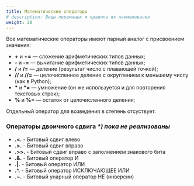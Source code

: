 ```yaml
---
title: Математические операторы
# description: Виды перемнных и правила их наименования
weight: 20
---
```


Все математические операторы имеют парный аналог с присвоением значения:
- **+** и **+=** — сложение арифметических типов данных;
- **-** и **-=** — вычитание арифметических типов данных;
- **/** и **/=** — деление (результат число с плавающей точкой);
- **//** и **//=** — целочисленное деление с округлением к меньшему числу (как в Python);
- **\*** и **\*=** — умножение (он же используется и для повторения текстовых строк);
- **%** и **%=** — остаток от целочисленного деления;

Отдельный оператор для возведения в степень отсуствует.

### Операторы двоичного сдвига *\*) пока не реализованы*

- **.<.** - Битовый сдвиг влево
- **.>.** - Битовый сдвиг вправо
- **.\>\>.** - Битовый сдвиг вправо с заполнением знакового бита
- **.&.** - Битовый оператор И
- **.|.** - Битовый оператор ИЛИ
- **.^.** - Битовый оператор ИСКЛЮЧАЮЩЕЕ ИЛИ
- **.~.** - Битовый унарный оператор НЕ (инверсии)

